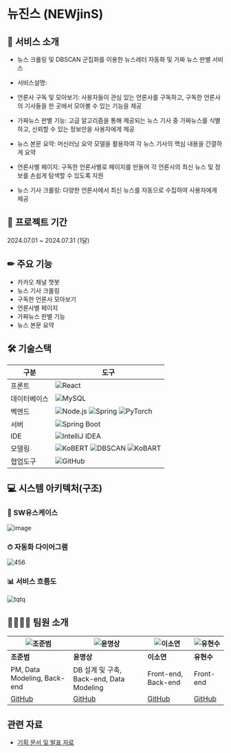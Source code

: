 # 뉴진스 (NEWjinS)
## 📢 서비스 소개
+ 뉴스 크롤링 및 DBSCAN 군집화를 이용한 뉴스레터 자동화 및 가짜 뉴스 판별 서비스

+ 서비스설명:
 + 언론사 구독 및 모아보기: 사용자들이 관심 있는 언론사를 구독하고, 구독한 언론사의 기사들을 한 곳에서 모아볼 수 있는 기능을 제공
 + 가짜뉴스 판별 기능: 고급 알고리즘을 통해 제공되는 뉴스 기사 중 가짜뉴스를 식별하고, 신뢰할 수 있는 정보만을 사용자에게 제공
 + 뉴스 본문 요약: 머신러닝 요약 모델을 활용하여 각 뉴스 기사의 핵심 내용을 간결하게 요약
 + 언론사별 페이지: 구독한 언론사별로 페이지를 만들어 각 언론사의 최신 뉴스 및 정보를 손쉽게 탐색할 수 있도록 지원
 + 뉴스 기사 크롤링: 다양한 언론사에서 최신 뉴스를 자동으로 수집하여 사용자에게 제공

## 📅 프로젝트 기간
2024.07.01 ~ 2024.07.31 (1달)


## ✏ 주요 기능
 + 카카오 채널 챗봇
 + 뉴스 기사 크롤링
 + 구독한 언론사 모아보기
 + 언론사별 페이지
 + 가짜뉴스 판별 기능
 + 뉴스 본문 요약

## 🛠 기술스택

| 구분       | 도구                                                                                                                                           |
|------------|------------------------------------------------------------------------------------------------------------------------------------------------|
| 프론트     | ![React](https://img.shields.io/badge/react-61DAFB?style=for-the-badge&logo=react&logoColor=black)                                          |
| 데이터베이스 | ![MySQL](https://img.shields.io/badge/mysql-4479A1?style=for-the-badge&logo=mysql&logoColor=white)                                          |
| 벡엔드     | ![Node.js](https://img.shields.io/badge/node.js-339933?style=for-the-badge&logo=Node.js&logoColor=white) ![Spring](https://img.shields.io/badge/spring-6DB33F?style=for-the-badge&logo=spring&logoColor=white) ![PyTorch](https://img.shields.io/badge/PyTorch-%23EE4C2C?style=for-the-badge&logo=pytorch&logoColor=white) |
| 서버       | ![Spring Boot](https://img.shields.io/badge/springboot-6DB33F?style=for-the-badge&logo=springboot&logoColor=white)                           |
| IDE        | ![IntelliJ IDEA](https://img.shields.io/badge/IntelliJ%20IDEA-%230071C5?style=for-the-badge&logo=intellijidea&logoColor=white)            |
| 모델링      | ![KoBERT](https://img.shields.io/badge/KoBERT-%23FF5733?style=for-the-badge&logo=python&logoColor=white) ![DBSCAN](https://img.shields.io/badge/DBSCAN-%2333C1FF?style=for-the-badge&logo=python&logoColor=white) ![KoBART](https://img.shields.io/badge/KoBART-%2375FF33?style=for-the-badge&logo=python&logoColor=white)    |
| 협업도구    | ![GitHub](https://img.shields.io/badge/github-181717?style=for-the-badge&logo=github&logoColor=white)                                     |

## 💻 시스템 아키텍처(구조)
### 💬 SW유스케이스
![image](https://github.com/user-attachments/assets/119fa6c1-eb50-4acb-b3e7-7980dba731f9)

### ⏱ 자동화 다이어그램
![456](https://github.com/user-attachments/assets/83e62cd1-4a93-41e0-b684-a30408bc6792)

### 📊 서비스 흐름도
![tqtq](https://github.com/user-attachments/assets/542ca535-0d76-4464-a1a7-434daf7d3516)

   



## 👨‍👩‍👧‍👦 팀원 소개

| ![조준범](사진_URL) | ![윤명상](사진_URL) | ![이소연](사진_URL) | ![유현수](사진_URL) |
|-------------------|-------------------|-------------------|-------------------|
| **조준범**        | **윤명상**        | **이소연**        | **유현수**        |
| PM, Data Modeling, Back-end | DB 설계 및 구축, Back-end, Data Modeling | Front-end, Back-end | Front-end |
| [GitHub](https://github.com/junbeom09) | [GitHub](https://github.com/Med1tation) | [GitHub](https://github.com/ssoy1) | [GitHub](https://github.com/EasyPeasy0) |



## 관련 자료
- [기획 문서 및 발표 자료](https://drive.google.com/drive/folders/1q44AQBK_FeTlDoVbJE38ONfbDm9C4KkT)



